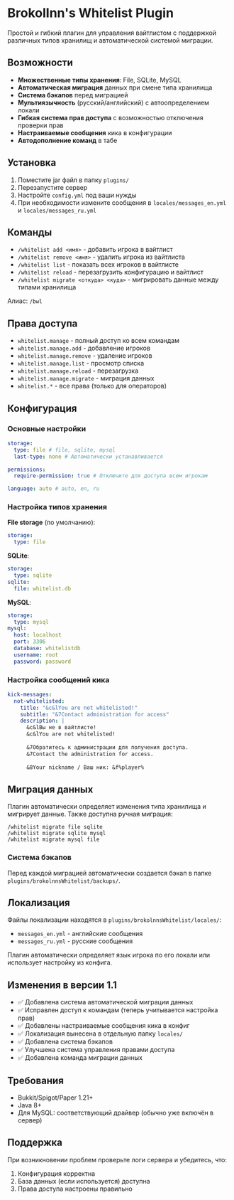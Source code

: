 # BrokolInn's Whitelist Plugin

Простой и гибкий плагин для управления вайтлистом с поддержкой различных типов хранилищ и автоматической системой миграции.

## Возможности

- **Множественные типы хранения**: File, SQLite, MySQL
- **Автоматическая миграция** данных при смене типа хранилища
- **Система бэкапов** перед миграцией
- **Мультиязычность** (русский/английский) с автоопределением локали
- **Гибкая система прав доступа** с возможностью отключения проверки прав
- **Настраиваемые сообщения** кика в конфигурации
- **Автодополнение команд** в табе

## Установка

1. Поместите jar файл в папку `plugins/`
2. Перезапустите сервер
3. Настройте `config.yml` под ваши нужды
4. При необходимости измените сообщения в `locales/messages_en.yml` и `locales/messages_ru.yml`

## Команды

- `/whitelist add <имя>` - добавить игрока в вайтлист
- `/whitelist remove <имя>` - удалить игрока из вайтлиста
- `/whitelist list` - показать всех игроков в вайтлисте
- `/whitelist reload` - перезагрузить конфигурацию и вайтлист
- `/whitelist migrate <откуда> <куда>` - мигрировать данные между типами хранилища

Алиас: `/bwl`

## Права доступа

- `whitelist.manage` - полный доступ ко всем командам
- `whitelist.manage.add` - добавление игроков
- `whitelist.manage.remove` - удаление игроков
- `whitelist.manage.list` - просмотр списка
- `whitelist.manage.reload` - перезагрузка
- `whitelist.manage.migrate` - миграция данных
- `whitelist.*` - все права (только для операторов)

## Конфигурация

### Основные настройки

```yaml
storage:
  type: file # file, sqlite, mysql
  last-type: none # Автоматически устанавливается

permissions:
  require-permission: true # Отключите для доступа всем игрокам

language: auto # auto, en, ru
```

### Настройка типов хранения

**File storage** (по умолчанию):
```yaml
storage:
  type: file
```

**SQLite**:
```yaml
storage:
  type: sqlite
sqlite:
  file: whitelist.db
```

**MySQL**:
```yaml
storage:
  type: mysql
mysql:
  host: localhost
  port: 3306
  database: whitelistdb
  username: root
  password: password
```

### Настройка сообщений кика

```yaml
kick-messages:
  not-whitelisted:
    title: "&c&lYou are not whitelisted!"
    subtitle: "&7Contact administration for access"
    description: |
      &c&lВы не в вайтлисте!
      &c&lYou are not whitelisted!
      
      &7Обратитесь к администрации для получения доступа.
      &7Contact the administration for access.
      
      &8Your nickname / Ваш ник: &f%player%
```

## Миграция данных

Плагин автоматически определяет изменения типа хранилища и мигрирует данные. Также доступна ручная миграция:

```
/whitelist migrate file sqlite
/whitelist migrate sqlite mysql
/whitelist migrate mysql file
```

### Система бэкапов

Перед каждой миграцией автоматически создается бэкап в папке `plugins/brokolnnsWhitelist/backups/`.

## Локализация

Файлы локализации находятся в `plugins/brokolnnsWhitelist/locales/`:
- `messages_en.yml` - английские сообщения
- `messages_ru.yml` - русские сообщения

Плагин автоматически определяет язык игрока по его локали или использует настройку из конфига.

## Изменения в версии 1.1

- ✅ Добавлена система автоматической миграции данных
- ✅ Исправлен доступ к командам (теперь учитывается настройка прав)
- ✅ Добавлены настраиваемые сообщения кика в конфиг
- ✅ Локализация вынесена в отдельную папку `locales/`
- ✅ Добавлена система бэкапов
- ✅ Улучшена система управления правами доступа
- ✅ Добавлена команда миграции данных

## Требования

- Bukkit/Spigot/Paper 1.21+
- Java 8+
- Для MySQL: соответствующий драйвер (обычно уже включён в сервер)

## Поддержка

При возникновении проблем проверьте логи сервера и убедитесь, что:
1. Конфигурация корректна
2. База данных (если используется) доступна
3. Права доступа настроены правильно
